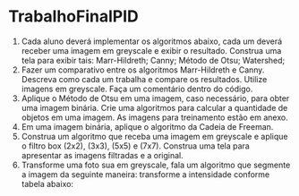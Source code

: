 # TrabalhoFinalPID
1) Cada aluno deverá implementar os algoritmos abaixo, cada um deverá receber uma imagem em greyscale e exibir o resultado. Construa uma tela para exibir tais:
Marr-Hildreth;
Canny;
Método de Otsu;
Watershed;
2) Fazer um comparativo entre os algoritmos Marr-Hildreth e Canny. Descreva como cada um trabalha e compare os resultados. Utilize imagens em greyscale. Faça um comentário dentro do código.
3) Aplique o Método de Otsu em uma imagem, caso necessário, para obter uma imagem binária. Crie uma algoritmos para calcular a quantidade de objetos em uma imagem. As imagens para treinamento estão em anexo.
4) Em uma imagem binária, aplique o algoritmo da Cadeia de Freeman.
5) Construa um algoritmo que receba uma imagem em greyscale e aplique o filtro box (2x2), (3x3), (5x5) e (7x7). Construa uma tela para apresentar as
imagens filtradas e a original.
6) Transforme uma foto sua em greyscale, fala um algoritmo que segmente a imagem da seguinte maneira: transforme a intensidade conforme tabela abaixo:
